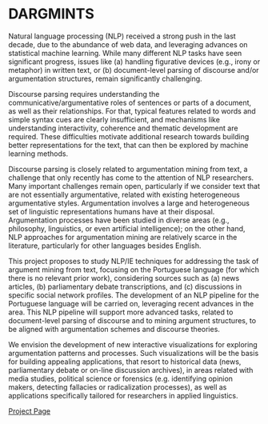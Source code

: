 # DARGMINTS

Natural language processing (NLP) received a strong push in the last decade, due to the abundance of web data, and leveraging advances on statistical machine learning. While many different NLP tasks have seen significant progress, issues like (a) handling figurative devices (e.g., irony or metaphor) in written text, or (b) document-level parsing of discourse and/or argumentation structures, remain significantly challenging.

Discourse parsing requires understanding the communicative/argumentative roles of sentences or parts of a document, as well as their relationships. For that, typical features related to words and simple syntax cues are clearly insufficient, and mechanisms like understanding interactivity, coherence and thematic development are required. These difficulties motivate additional research towards building better representations for the text, that can then be explored by machine learning methods.

Discourse parsing is closely related to argumentation mining from text, a challenge that only recently has come to the attention of NLP researchers. Many important challenges remain open, particularly if we consider text that are not essentially argumentative, related with existing heterogeneous argumentative styles. Argumentation involves a large and heterogeneous set of linguistic representations humans have at their disposal. Argumentation processes have been studied in diverse areas (e.g., philosophy, linguistics, or even artificial intelligence); on the other hand, NLP approaches for argumentation mining are relatively scarce in the literature, particularly for other languages besides English.

This project proposes to study NLP/IE techniques for addressing the task of argument mining from text, focusing on the Portuguese language (for which there is no relevant prior work), considering sources such as (a) news articles, (b) parliamentary debate transcriptions, and (c) discussions in specific social network profiles. The development of an NLP pipeline for the Portuguese language will be carried on, leveraging recent advances in the area. This NLP pipeline will support more advanced tasks, related to document-level parsing of discourse and to mining argument structures, to be aligned with argumentation schemes and discourse theories.

We envision the development of new interactive visualizations for exploring argumentation patterns and processes. Such visualizations will be the basis for building appealing applications, that resort to historical data (news, parliamentary debate or on-line discussion archives), in areas related with media studies, political science or forensics (e.g. identifying opinion makers, detecting fallacies or radicalization processes), as well as applications specifically tailored for researchers in applied linguistics.

[Project Page](https://liacc.fe.up.pt/project/dargmints)

